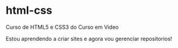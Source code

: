 # html-css
 Curso de HTML5 e CSS3 do Curso em Video

Estou aprendendo a criar sites e agora vou gerenciar repositorios!